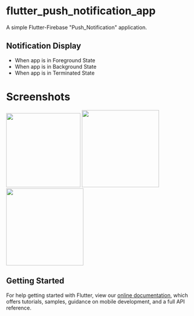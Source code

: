 # flutter_push_notification_app

A simple Flutter-Firebase "Push_Notification" application.

## Notification Display

- When app is in Foreground State
- When app is in Background State
- When app is in Terminated State

# Screenshots

<img src="https://user-images.githubusercontent.com/73339220/153851323-21d882c2-0e6c-4cc1-8c7e-a760a59be24e.jpg" width=200 /> <img src="https://user-images.githubusercontent.com/73339220/153852922-2878bac0-c034-4528-bff8-d7b7aadaf856.png" width=208 /> <img src="https://user-images.githubusercontent.com/73339220/153852932-7c0d1ffd-88dc-4636-b65f-86d56993b5f3.png" width=208 />

## Getting Started

For help getting started with Flutter, view our
[online documentation](https://flutter.dev/docs), which offers tutorials,
samples, guidance on mobile development, and a full API reference.